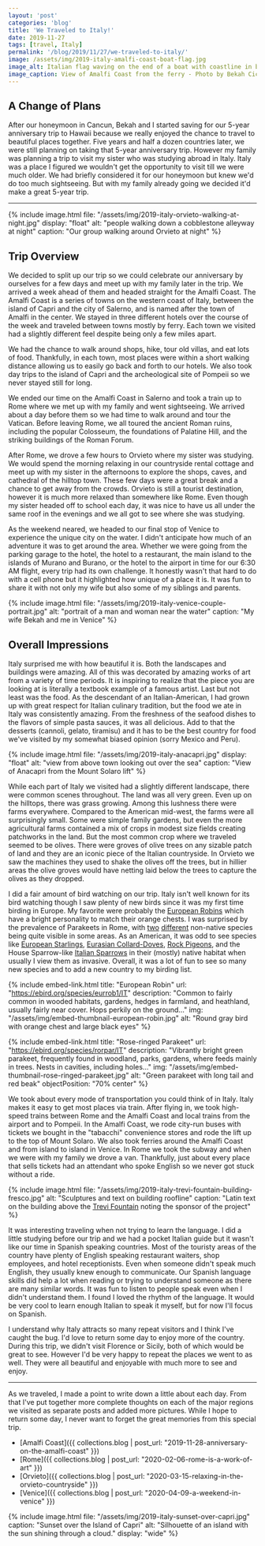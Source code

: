 ```yaml
---
layout: 'post'
categories: 'blog'
title: 'We Traveled to Italy!'
date: 2019-11-27
tags: [travel, Italy]
permalink: '/blog/2019/11/27/we-traveled-to-italy/'
image: /assets/img/2019-italy-amalfi-coast-boat-flag.jpg
image_alt: Italian flag waving on the end of a boat with coastline in background.
image_caption: View of Amalfi Coast from the ferry - Photo by Bekah Ciccarello
---
```


## A Change of Plans

After our honeymoon in Cancun, Bekah and I started saving for our 5-year anniversary trip to Hawaii because we really enjoyed the chance to travel to beautiful places together. Five years and half a dozen countries later, we were still planning on taking that 5-year anniversary trip. However my family was planning a trip to visit my sister who was studying abroad in Italy. Italy was a place I figured we wouldn't get the opportunity to visit till we were much older. We had briefly considered it for our honeymoon but knew we'd do too much sightseeing. But with my family already going we decided it'd make a great 5-year trip.

---

{% include image.html
    file: "/assets/img/2019-italy-orvieto-walking-at-night.jpg"
    display: "float"
    alt: "people walking down a cobblestone alleyway at night"
    caption: "Our group walking around Orvieto at night"
%}

## Trip Overview

We decided to split up our trip so we could celebrate our anniversary by ourselves for a few days and meet up with my family later in the trip. We arrived a week ahead of them and headed straight for the Amalfi Coast. The Amalfi Coast is a series of towns on the western coast of Italy, between the island of Capri and the city of Salerno, and is named after the town of Amalfi in the center. We stayed in three different hotels over the course of the week and traveled between towns mostly by ferry. Each town we visited had a slightly different feel despite being only a few miles apart.

We had the chance to walk around shops, hike, tour old villas, and eat lots of food. Thankfully, in each town, most places were within a short walking distance allowing us to easily go back and forth to our hotels. We also took day trips to the island of Capri and the archeological site of Pompeii so we never stayed still for long.

We ended our time on the Amalfi Coast in Salerno and took a train up to Rome where we met up with my family and went sightseeing. We arrived about a day before them so we had time to walk around and tour the Vatican. Before leaving Rome, we all toured the ancient Roman ruins, including the popular Colosseum, the foundations of Palatine Hill, and the striking buildings of the Roman Forum.

After Rome, we drove a few hours to Orvieto where my sister was studying. We would spend the morning relaxing in our countryside rental cottage and meet up with my sister in the afternoons to explore the shops, caves, and cathedral of the hilltop town. These few days were a great break and a chance to get away from the crowds. Orvieto is still a tourist destination, however it is much more relaxed than somewhere like Rome. Even though my sister headed off to school each day, it was nice to have us all under the same roof in the evenings and we all got to see where she was studying.

As the weekend neared, we headed to our final stop of Venice to experience the unique city on the water. I didn't anticipate how much of an adventure it was to get around the area. Whether we were going from the parking garage to the hotel, the hotel to a restaurant, the main island to the islands of Murano and Burano, or the hotel to the airport in time for our 6:30 AM flight, every trip had its own challenge. It honestly wasn't that hard to do with a cell phone but it highlighted how unique of a place it is. It was fun to share it with not only my wife but also some of my siblings and parents.

{% include image.html
    file: "/assets/img/2019-italy-venice-couple-portrait.jpg"
    alt: "portrait of a man and woman near the water"
    caption: "My wife Bekah and me in Venice"
%}

## Overall Impressions

Italy surprised me with how beautiful it is. Both the landscapes and buildings were amazing. All of this was decorated by amazing works of art from a variety of time periods. It is inspiring to realize that the piece you are looking at is literally a textbook example of a famous artist. Last but not least was the food. As the descendant of an Italian-American, I had grown up with great respect for Italian culinary tradition, but the food we ate in Italy was consistently amazing. From the freshness of the seafood dishes to the flavors of simple pasta sauces, it was all delicious. Add to that the desserts (cannoli, gelato, tiramisu) and it has to be the best country for food we've visited by my somewhat biased opinion (sorry Mexico and Peru).

{% include image.html
    file: "/assets/img/2019-italy-anacapri.jpg"
    display: "float"
    alt: "view from above town looking out over the sea"
    caption: "View of Anacapri from the Mount Solaro lift"
%}

While each part of Italy we visited had a slightly different landscape, there were common scenes throughout. The land was all very green. Even up on the hilltops, there was grass growing. Among this lushness there were farms everywhere. Compared to the American mid-west, the farms were all surprisingly small. Some were simple family gardens, but even the more agricultural farms contained a mix of crops in modest size fields creating patchworks in the land. But the most common crop where we traveled seemed to be olives. There were groves of olive trees on any sizable patch of land and they are an iconic piece of the Italian countryside. In Orvieto we saw the machines they used to shake the olives off the trees, but in hillier areas the olive groves would have netting laid below the trees to capture the olives as they dropped.

I did a fair amount of bird watching on our trip. Italy isn't well known for its bird watching though I saw plenty of new birds since it was my first time birding in Europe. My favorite were probably the [European Robins](https://ebird.org/species/eurrob1/IT) which have a bright personality to match their orange chests. I was surprised by the prevalence of Parakeets in Rome, with [two](https://ebird.org/species/rorpar/IT) [different](https://ebird.org/species/monpar/IT) non-native species being quite visible in some areas. As an American, it was odd to see species like [European Starlings](https://ebird.org/species/eursta/IT), [Eurasian Collard-Doves](https://ebird.org/species/eucdov/IT), [Rock Pigeons](https://ebird.org/species/rocpig/IT), and the House Sparrow-like [Italian Sparrows](https://ebird.org/species/itaspa1/IT) in their (mostly) native habitat when usually I view them as invasive. Overall, it was a lot of fun to see so many new species and to add a new country to my birding list.

{% include embed-link.html
    title: "European Robin"
    url: "https://ebird.org/species/eurrob1/IT"
    description: "Common to fairly common in wooded habitats, gardens, hedges in farmland, and heathland, usually fairly near cover. Hops perkily on the ground…"
    img: "/assets/img/embed-thumbnail-european-robin.jpg"
    alt: "Round gray bird with orange chest and large black eyes"
%}

{% include embed-link.html
    title: "Rose-ringed Parakeet"
    url: "https://ebird.org/species/rorpar/IT"
    description: "Vibrantly bright green parakeet, frequently found in woodland, parks, gardens, where feeds mainly in trees. Nests in cavities, including holes…"
    img: "/assets/img/embed-thumbnail-rose-ringed-parakeet.jpg"
    alt: "Green parakeet with long tail and red beak"
    objectPosition: "70% center"
%}

We took about every mode of transportation you could think of in Italy. Italy makes it easy to get most places via train. After flying in, we took high-speed trains between Rome and the Amalfi Coast and local trains from the airport and to Pompeii. In the Amalfi Coast, we rode city-run buses with tickets we bought in the "tabacchi" convenience stores and rode the lift up to the top of Mount Solaro. We also took ferries around the Amalfi Coast and from island to island in Venice. In Rome we took the subway and when we were with my family we drove a van. Thankfully, just about every place that sells tickets had an attendant who spoke English so we never got stuck without a ride.

{% include image.html
    file: "/assets/img/2019-italy-trevi-fountain-building-fresco.jpg"
    alt: "Sculptures and text on building roofline"
    caption: "Latin text on the building above the [Trevi Fountain](https://en.wikipedia.org/wiki/Trevi_Fountain) noting the sponsor of the project"
%}

It was interesting traveling when not trying to learn the language. I did a little studying before our trip and we had a pocket Italian guide but it wasn't like our time in Spanish speaking countries. Most of the touristy areas of the country have plenty of English speaking restaurant waiters, shop employees, and hotel receptionists. Even when someone didn't speak much English, they usually knew enough to communicate. Our Spanish language skills did help a lot when reading or trying to understand someone as there are many similar words. It was fun to listen to people speak even when I didn't understand them. I found I loved the rhythm of the language. It would be very cool to learn enough Italian to speak it myself, but for now I'll focus on Spanish.

I understand why Italy attracts so many repeat visitors and I think I've caught the bug. I'd love to return some day to enjoy more of the country. During this trip, we didn't visit Florence or Sicily, both of which would be great to see. However I'd be very happy to repeat the places we went to as well. They were all beautiful and enjoyable with much more to see and enjoy.

---

As we traveled, I made a point to write down a little about each day. From that I've put together more complete thoughts on each of the major regions we visited as separate posts and added more pictures. While I hope to return some day, I never want to forget the great memories from this special trip.

- [Amalfi Coast]({{ collections.blog | post_url: "2019-11-28-anniversary-on-the-amalfi-coast" }})
- [Rome]({{ collections.blog | post_url: "2020-02-06-rome-is-a-work-of-art" }})
- [Orvieto]({{ collections.blog | post_url: "2020-03-15-relaxing-in-the-orvieto-countryside" }})
- [Venice]({{ collections.blog | post_url: "2020-04-09-a-weekend-in-venice" }})

{% include image.html
    file: "/assets/img/2019-italy-sunset-over-capri.jpg"
    caption: "Sunset over the Island of Capri"
    alt: "Silhouette of an island with the sun shining through a cloud."
    display: "wide"
%}
